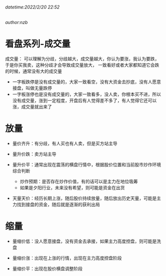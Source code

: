 ###### datetime:2022/2/20 22:52
###### author:nzb

# 看盘系列-成交量

成交量： 可以理解为分歧，分歧越大，成交量越大，你认为要涨，我认为要跌，于是你买我卖，这种分歧才会导致成交量放大，
一致看好或者大家都知道它会跌的时候，通常没有大的成交量
- 一字板跌停是没有成交量的，大家一致看空，没有大资金去抄底，没有人愿意接盘，叫做无量跌停
- 一字板涨停也是没有成交量的，大家一致看多，没人卖，你根本买不进，所以没有成交量，涨到一定程度，开盘后有人觉得差不多了，有人觉得它还可以涨，成交量就出来了

# 放量

- 量价齐升：有分歧，有人买也有人卖，但是买方站主导

- 量升价跌：卖方站主导

- 量升价平：通常出现在震荡的横盘行情中，根据股价位置和当前股市炒作环境综合判断
    - 炒作预期：是否存在炒作价值，有的话可以是主力在地位吸筹
    - 如果是夕阳行业，未来没有希望，则可能是资金在出货

- 天量天价：经历长期上涨，随后股价持续放量，随后放出历史天量，可能是主力找到接盘的资金，随后就是逐渐的获利出局

# 缩量

- 量缩价低：没人愿意接盘，没有资金去承接，如果主力高度控盘，则可能是洗盘

- 量缩价涨：出现在上涨的行情，出现在主力高度控盘阶段

- 量缩价平：出现在股价横盘调整阶段